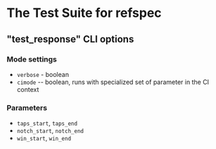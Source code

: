 # The Test Suite for refspec

## "test_response" CLI options


### Mode settings
* ```verbose``` - boolean
* ```cimode``` -- boolean, runs with specialized set of parameter in the CI context

### Parameters
* ```taps_start```, ```taps_end```
* ```notch_start```, ```notch_end```
* ```win_start```, ```win_end```

